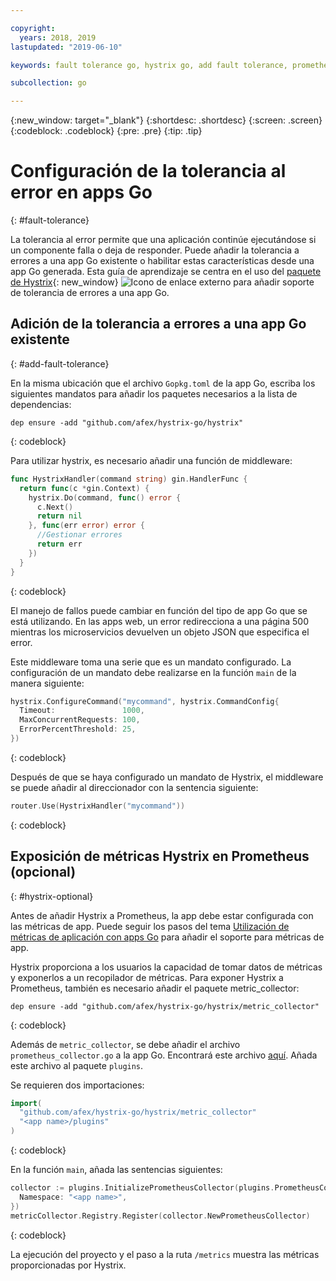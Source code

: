 ```yaml
---

copyright:
  years: 2018, 2019
lastupdated: "2019-06-10"

keywords: fault tolerance go, hystrix go, add fault tolerance, prometheus go, debug go apps

subcollection: go

---
```


{:new_window: target="_blank"}
{:shortdesc: .shortdesc}
{:screen: .screen}
{:codeblock: .codeblock}
{:pre: .pre}
{:tip: .tip}

# Configuración de la tolerancia al error en apps Go
{: #fault-tolerance}

La tolerancia al error permite que una aplicación continúe ejecutándose si un componente falla o deja de responder. Puede añadir la tolerancia a errores a una app Go existente o habilitar estas características desde una app Go generada. Esta guía de aprendizaje se centra en el uso del [paquete de Hystrix](https://godoc.org/github.com/afex/hystrix-go/hystrix){: new_window} ![Icono de enlace externo](../icons/launch-glyph.svg "Icono de enlace externo") para añadir soporte de tolerancia de errores a una app Go.

## Adición de la tolerancia a errores a una app Go existente
{: #add-fault-tolerance}

En la misma ubicación que el archivo `Gopkg.toml` de la app Go, escriba los siguientes mandatos para añadir los paquetes necesarios a la lista de dependencias:
```
dep ensure -add "github.com/afex/hystrix-go/hystrix"
```
{: codeblock}

Para utilizar hystrix, es necesario añadir una función de middleware:
```go
func HystrixHandler(command string) gin.HandlerFunc {
  return func(c *gin.Context) {
    hystrix.Do(command, func() error {
      c.Next()
      return nil
    }, func(err error) error {
      //Gestionar errores
      return err
    })
  }
}
``` 
{: codeblock}

El manejo de fallos puede cambiar en función del tipo de app Go que se está utilizando. En las apps web, un error redirecciona a una página 500 mientras los microservicios devuelven un objeto JSON que especifica el error.

Este middleware toma una serie que es un mandato configurado. La configuración de un mandato debe realizarse en la función `main` de la manera siguiente:
```go
hystrix.ConfigureCommand("mycommand", hystrix.CommandConfig{
  Timeout:               1000,
  MaxConcurrentRequests: 100,
  ErrorPercentThreshold: 25,
})
```
{: codeblock}

Después de que se haya configurado un mandato de Hystrix, el middleware se puede añadir al direccionador con la sentencia siguiente:
```go
router.Use(HystrixHandler("mycommand"))
```
{: codeblock}

## Exposición de métricas Hystrix en Prometheus (opcional)
{: #hystrix-optional}

Antes de añadir Hystrix a Prometheus, la app debe estar configurada con las métricas de app. Puede seguir los pasos del tema [Utilización de métricas de aplicación con apps Go](/docs/go?topic=go-go-appmetrics) para añadir el soporte para métricas de app.

Hystrix proporciona a los usuarios la capacidad de tomar datos de métricas y exponerlos a un recopilador de métricas. Para exponer Hystrix a Prometheus, también es necesario añadir el paquete metric_collector:
```
dep ensure -add "github.com/afex/hystrix-go/hystrix/metric_collector"
```
{: codeblock}

Además de `metric_collector`, se debe añadir el archivo `prometheus_collector.go` a la app Go. Encontrará este archivo [aquí](https://github.com/ibm-developer/generator-ibm-core-golang-gin/blob/develop/generators/app/templates/plugins/prometheus_collector.go). Añada este archivo al paquete `plugins`.

Se requieren dos importaciones:
```go
import(
  "github.com/afex/hystrix-go/hystrix/metric_collector"
  "<app name>/plugins"
)
```
{: codeblock}

En la función `main`, añada las sentencias siguientes:
```go
collector := plugins.InitializePrometheusCollector(plugins.PrometheusCollectorConfig{
  Namespace: "<app name>",
})
metricCollector.Registry.Register(collector.NewPrometheusCollector)
```
{: codeblock}

La ejecución del proyecto y el paso a la ruta `/metrics` muestra las métricas proporcionadas por Hystrix.
